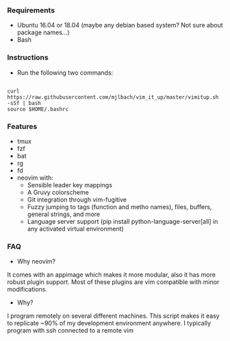 ### Requirements

* Ubuntu 16.04 or 18.04 (maybe any debian based system? Not sure about package names...)
* Bash 

### Instructions
 
* Run the following two commands:

```

curl https://raw.githubusercontent.com/mjlbach/vim_it_up/master/vimitup.sh -sSf | bash 
source $HOME/.bashrc

```

### Features

* tmux
* fzf 
* bat
* rg
* fd
* neovim with:
    * Sensible leader key mappings
    * A Gruvy colorscheme
    * Git integration through vim-fugitive
    * Fuzzy jumping to tags (function and metho names), files, buffers, general strings, and more
    * Language server support (pip install python-language-server[all] in any activated virtual environment)

### FAQ

* Why neovim? 

It comes with an appimage which makes it more modular, also it has more robust plugin support. Most of these plugins are vim compatible with minor modifications.

* Why? 

I program remotely on several different machines. This script makes it easy to replicate ~90% of my development environment anywhere. I typically program with ssh connected to a remote  vim 

